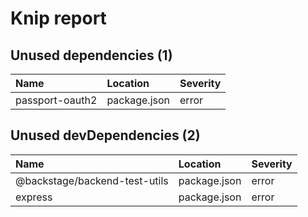 # Knip report

## Unused dependencies (1)

| Name            | Location     | Severity |
| :-------------- | :----------- | :------- |
| passport-oauth2 | package.json | error    |

## Unused devDependencies (2)

| Name                          | Location     | Severity |
| :---------------------------- | :----------- | :------- |
| @backstage/backend-test-utils | package.json | error    |
| express                       | package.json | error    |

